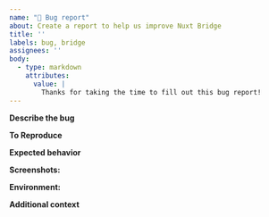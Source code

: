 ```yaml
---
name: "🐞 Bug report"
about: Create a report to help us improve Nuxt Bridge
title: ''
labels: bug, bridge
assignees: ''
body:
  - type: markdown
    attributes:
      value: |
        Thanks for taking the time to fill out this bug report!
---
```


<!--
Please carefully read contribution docs before creating a bug report
 👉 https://v3.nuxtjs.org/community/reporting-bugs/

You need to provide a minimal reproduction (code sandbox or repository specifically made for the issue)
  👉 https://codesandbox.io/s/github/nuxt/starter/tree/bridge-sandbox

If for any reason can't provide a minimal reproduction, please use Github Discussions on the issues section
  👉 https://github.com/nuxt/framework/discussions/categories/issues
-->

**Describe the bug**

<!-- A clear and concise description of what the bug is. -->

**To Reproduce**

<!--
Steps to reproduce the behavior:
1. Go to '...'
2. Click on '....'
3. Scroll down to '....'
4. See error
-->

**Expected behavior**

<!-- A clear and concise description of what you expected to happen. -->

**Screenshots:**

<!-- If applicable, add screenshots to help explain your problem. -->

**Environment:**

<!-- If applicable, You can use npx nuxi info to fill this section -->

**Additional context**

<!-- If applicable, Add any other context about the problem here. -->
